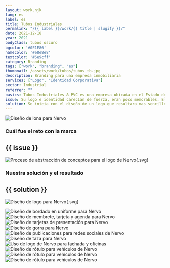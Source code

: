 ```yaml
---
layout: work.njk 
lang: es
label: es
title: Tubos Industriales
permalink: "/{{ label }}/work/{{ title | slugify }}/"
date: 2021-12-18
year: 2021
bodyClass: tubos oscuro
bgcolor: '#0E1E86'
namecolor: '#e8e8e8'
textcolor: '#6e9cff'
category: Branding
tags: ["work", "branding", "es"]
thumbnail: /assets/work/tubos/tubos_tb.jpg
description: Branding para una empresa inmobiliaria
services: ["Logo", "Identidad Corporativa"]
sector: Industrial
referrer: ""
basics: Tubos Industriales & PVC es una empresa ubicada en el Estado de México, creada en el año 2005. Se especializan en la comercialización de tubos, válvulas y conexiones para el sector industrial. Entre sus clientes destacan el sector restaurantero, hotelero, fábricas y agroindustria, entre otros.
issue: Su logo e identidad carecían de fuerza, eran poco memorables. El logo presentaba problemas de legibilidad, estaba saturado, con una composición poco ordenada y jerarquizada. Por otro lado no había consistencia en su manejo visual, algunas veces se usaba con los colores corporativos, mientras que en otras ocasiones se elegía una paleta de colores inadecuado o falto de contraste.
solution: Se inicia con el diseño de un logo que resultara mas sencillo, fácil de reproducir en medios y sustratos sin la necesidad de cambiar su forma, color, o composición. Debía poder funcionar a una escala muy reducida como en un empaque o sticker, así como en formatos de mayor tamaño como espectaculares y en señalización para la fachada. El concepto es directo, una representación de su principal producto, el tubo de acero o PVC. Su forma se logra a través de 2 círculos, uno en negativo y otro en positivo, dispuestos de tal manera que se genera la forma de un tubo visto en perspectiva. El nombre de la empresa es algo largo, por lo tanto se opta por un formato a dos líneas con una tipografía condensada, compacta. El color, en alusión a lo frío del acero, es un aspecto que se mantiene de su imagen original, a fin de crear una conexión entre su nueva imagen y su historia como empresa.
---
```


![Diseño de lona para Nervo](/assets/work/tubos/tubos_banderas.jpg)

<div class="column__2">
    <div class="col__left">
        <h3>Cuál fue el reto con la marca</h3>
    </div>
    <div class="col__right">
        <h2>{{ issue }}</h2>
    </div>
</div>

![Proceso de abstracción de conceptos para el logo de Nervo](/assets/work/tubos/tubos_logo_proceso.svg){.svg}

<div class="column__2 work__column__2">
    <div class="col__left">
        <h3>Nuestra solución y el resultado</h3>
    </div>
    <div class="col__right">
        <h2>{{ solution }}</h2>
    </div>
</div>

![Diseño de logo para Nervo](/assets/work/tubos/tubos_logo.svg){.svg}

![Diseño de bordado en uniforme para Nervo](/assets/work/tubos/tubos_logo_negativo.jpg)
![Diseño de membrete, tarjeta y agenda para Nervo](/assets/work/tubos/tubos_tarjetas.jpg)
![Diseño de tarjetas de presentación para Nervo](/assets/work/tubos/tubos_membrete_carpeta_tarjetas.jpg)
![Diseño de gorra para Nervo](/assets/work/tubos/tubos_tarjetas_membretes_sobres.jpg)
![Diseño de publicaciones para redes sociales de Nervo](/assets/work/tubos/tubos_uniforme_tecnico.jpg)
![Diseño de taza para Nervo](/assets/work/tubos/tubos_uniformes_blanco.jpg)
![Uso de logo de Nervo para fachada y oficinas](/assets/work/tubos/tubos_uniformes_azul.jpg)
![Diseño de rótulo para vehículos de Nervo](/assets/work/tubos/tubos_casco.jpg)
![Diseño de rótulo para vehículos de Nervo](/assets/work/tubos/tubo_pin.jpg)
![Diseño de rótulo para vehículos de Nervo](/assets/work/tubos/tubos_taza.jpg)
